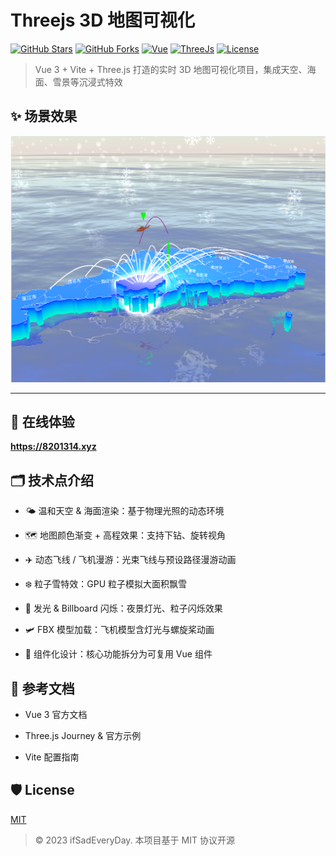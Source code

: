 
# Threejs 3D 地图可视化

[![GitHub Stars](https://img.shields.io/github/stars/ifSadEveryDay/ifSadEveryDay.github.io?style=social)](https://github.com/ifSadEveryDay/elementUI-enhance) 
[![GitHub Forks](https://img.shields.io/github/forks/ifSadEveryDay/ifSadEveryDay.github.io?style=social)](https://github.com/ifSadEveryDay/elementUI-enhance) 
[![Vue](https://img.shields.io/badge/language-vue-brightgreen)](Vue)
[![ThreeJs](https://img.shields.io/badge/language-threejs-informational)](ThreeJs)
[![License](https://img.shields.io/github/license/ifSadEveryDay/ifSadEveryDay.github.io)](LICENSE)

> Vue 3 + Vite + Three.js 打造的实时 3D 地图可视化项目，集成天空、海面、雪景等沉浸式特效

## ✨ 场景效果

![场景效果](/public/demo.png)

---

## 🎊 在线体验

**https://8201314.xyz**


## 🗂️ 技术点介绍

- 🌤️ 温和天空 & 海面渲染：基于物理光照的动态环境

- 🗺️ 地图颜色渐变 + 高程效果：支持下钻、旋转视角

- ✈️ 动态飞线 / 飞机漫游：光束飞线与预设路径漫游动画

- ❄️ 粒子雪特效：GPU 粒子模拟大面积飘雪

- 🔆 发光 & Billboard 闪烁：夜景灯光、粒子闪烁效果

- 🛩️ FBX 模型加载：飞机模型含灯光与螺旋桨动画

- 🧩 组件化设计：核心功能拆分为可复用 Vue 组件


## 📖 参考文档

- Vue 3 官方文档

- Three.js Journey & 官方示例

- Vite 配置指南


## 🛡️ License

[MIT](LICENSE)

> © 2023 ifSadEveryDay. 本项目基于 MIT 协议开源
